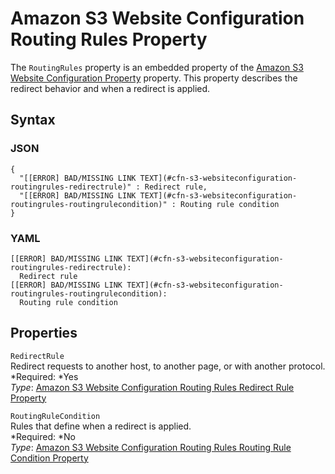 # Amazon S3 Website Configuration Routing Rules Property<a name="aws-properties-s3-websiteconfiguration-routingrules"></a>

The `RoutingRules` property is an embedded property of the [Amazon S3 Website Configuration Property](aws-properties-s3-websiteconfiguration.md) property\. This property describes the redirect behavior and when a redirect is applied\.

## Syntax<a name="w3ab2c21c14e1558b5"></a>

### JSON<a name="aws-properties-s3-websiteconfiguration-routingrules-syntax.json"></a>

```
{
  "[[ERROR] BAD/MISSING LINK TEXT](#cfn-s3-websiteconfiguration-routingrules-redirectrule)" : Redirect rule,
  "[[ERROR] BAD/MISSING LINK TEXT](#cfn-s3-websiteconfiguration-routingrules-routingrulecondition)" : Routing rule condition
}
```

### YAML<a name="aws-properties-s3-websiteconfiguration-routingrules-syntax.yaml"></a>

```
[[ERROR] BAD/MISSING LINK TEXT](#cfn-s3-websiteconfiguration-routingrules-redirectrule):
  Redirect rule
[[ERROR] BAD/MISSING LINK TEXT](#cfn-s3-websiteconfiguration-routingrules-routingrulecondition):
  Routing rule condition
```

## Properties<a name="w3ab2c21c14e1558b7"></a>

`RedirectRule`  
Redirect requests to another host, to another page, or with another protocol\.  
*Required: *Yes  
*Type*: [Amazon S3 Website Configuration Routing Rules Redirect Rule Property](aws-properties-s3-websiteconfiguration-routingrules-redirectrule.md)

`RoutingRuleCondition`  
Rules that define when a redirect is applied\.  
*Required: *No  
*Type*: [Amazon S3 Website Configuration Routing Rules Routing Rule Condition Property](aws-properties-s3-websiteconfiguration-routingrules-routingrulecondition.md)
